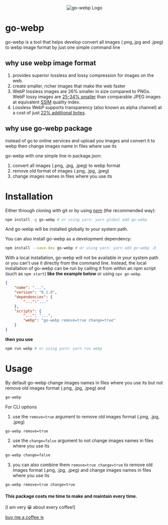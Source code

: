 <p align="center">
  <img src="https://github.com/kirwa-KO/go-webp/blob/main/go-webp-logo.png" alt="go-webp Logo">
</p>

# go-webp

go-webp is a tool that helps develop convert all images (.png,.jpg and .jpeg) to webp image format by just one simple command line

## why use webp image format
1. provides superior lossless and lossy compression for images on the web.
2. create smaller, richer images that make the web faster
3. WebP lossless images are 26% smaller in size compared to PNGs. WebP lossy images are [25-34% smaller](https://developers.google.com/speed/webp/docs/webp_study) than comparable JPEG images at equivalent [SSIM](https://en.wikipedia.org/wiki/Structural_similarity) quality index.
4. Lossless WebP supports transparency (also known as alpha channel) at a cost of just [22% additional bytes](https://developers.google.com/speed/webp/docs/webp_lossless_alpha_study#results).

## why use go-webp package

instead of go to online services and upload you images and convert it to webp then change images name in files where use its

go-webp with one simple line in package.json:
1. convert all images (.png, .jpg, .jpeg) to webp format
2. remove old format of images (.png, .jpg, .jpeg)
3. change images names in files where you use its

# Installation

Either through cloning with git or by using [npm](http://npmjs.org) (the recommended way):
```bash
npm install -g go-webp # or using yarn: yarn global add go-webp
```

And go-webp will be installed globally to your system path.

You can also install go-webp as a development dependency:

```bash
npm install --save-dev go-webp # or using yarn: yarn add go-webp -D
```

With a local installation, go-webp will not be available in your system path or you can't use it directly from the command line. Instead, the local installation of go-webp can be run by calling it from within an npm script (such as `npm start`) **like the example below** or using `npx go-webp`.

```json
{
	"name": "...",
	"version": "0.1.0",
	"dependencies": {
		"...":"..."
	},
	"scripts": {
		"...": "...",
		"webp": "go-webp remove=true change=true"
	}
}
```

**then you use**

```bash
npm run webp # or using yarn: yarn run webp
```

# Usage

By default go-webp change images names in files where you use its but not remove old images format (.png, .jpg, .jpeg) and

```bash
go-webp
```

For CLI options
1. use the `remove=true` argument to remove old images format (.png, .jpg, .jpeg)
```bash
go-webp remove=true
```

2. use the `change=false` argument to not change images names in files where you use its
```bash
go-webp change=false
```

3. you can also combine them `remove=true change=true` to remove old images format (.png, .jpg, .jpeg) and change images names in files where you use its
```bash
go-webp remove=true change=true
```

#### This package costs me time to make and maintain every time.
[I am very 😀 about every coffee!]

[buy me a coffee ☕](https://www.buymeacoffee.com/imranbaali)

